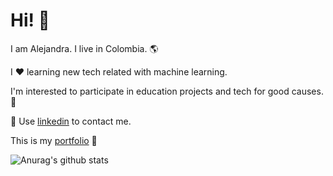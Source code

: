 # Hi! :wave:

I am Alejandra. I live in Colombia. :earth_americas:

I :heart: learning new tech related with machine learning. 

I'm interested to participate in education projects and tech for good causes. :full_moon_with_face:

:speech_balloon: Use [linkedin](https://www.linkedin.com/in/alejandra-berbesi-becerra/) to contact me.

This is my [portfolio](https://alejandraberbesi.github.io/) :space_invader:

![Anurag's github stats](https://github-readme-stats.vercel.app/api?username=alejandraberbesi&hide=stars,issues&count_private=true&show_icons=true&theme=cobalt)
